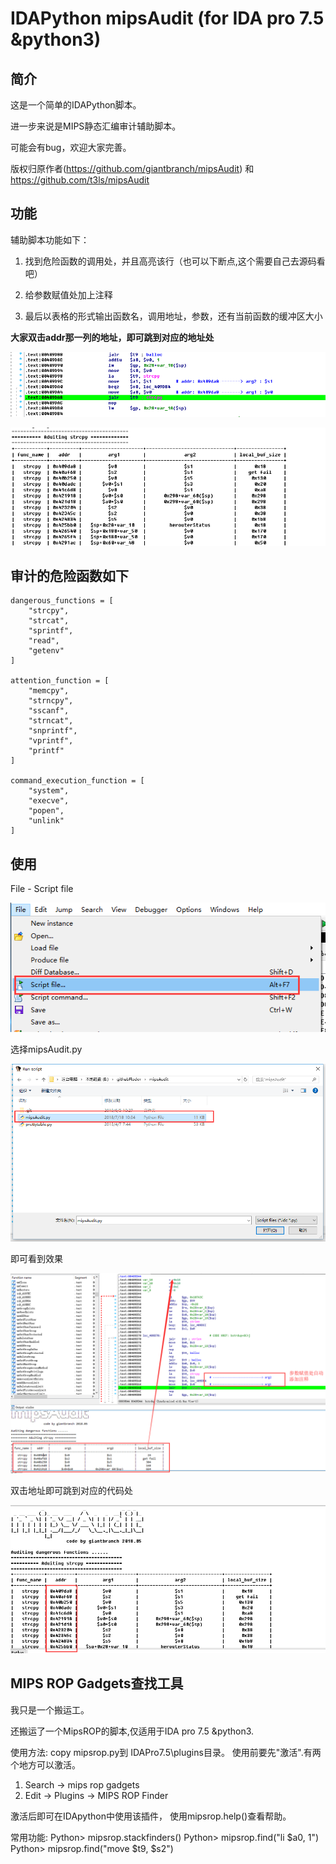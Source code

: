 # IDAPython mipsAudit (for IDA pro 7.5 &python3)

## 简介

这是一个简单的IDAPython脚本。

进一步来说是MIPS静态汇编审计辅助脚本。

可能会有bug，欢迎大家完善。

版权归原作者(https://github.com/giantbranch/mipsAudit) 和 https://github.com/t3ls/mipsAudit

## 功能

辅助脚本功能如下：

1. 找到危险函数的调用处，并且高亮该行（也可以下断点,这个需要自己去源码看吧）

2. 给参数赋值处加上注释

3. 最后以表格的形式输出函数名，调用地址，参数，还有当前函数的缓冲区大小

**大家双击addr那一列的地址，即可跳到对应的地址处**

![17cc62c98820974f8c759dc086dd5acb](17cc62c98820974f8c759dc086dd5acb.png)

![28069d48cf3f357dd83e42406e10d980](28069d48cf3f357dd83e42406e10d980.png)

## 审计的危险函数如下

```
dangerous_functions = [
    "strcpy", 
    "strcat",  
    "sprintf",
    "read", 
    "getenv"    
]

attention_function = [
    "memcpy",
    "strncpy",
    "sscanf", 
    "strncat", 
    "snprintf",
    "vprintf", 
    "printf"
]

command_execution_function = [
    "system", 
    "execve",
    "popen",
    "unlink"
]
```

## 使用

File - Script file

![1561006651468](./1561006651468.png)

选择mipsAudit.py

![1561006737134](./1561006737134.png)

即可看到效果

![mipsAudit](./mipsAudit.png)

双击地址即可跳到对应的代码处

![1561006887117](./1561006887117.png)

## MIPS ROP Gadgets查找工具
我只是一个搬运工。

还搬运了一个MipsROP的脚本,仅适用于IDA pro 7.5 &python3.

使用方法: copy mipsrop.py到 IDAPro7.5\plugins目录。
使用前要先"激活".有两个地方可以激活。
1. Search -> mips rop gadgets
2. Edit -> Plugins -> MIPS ROP Finder

激活后即可在IDApython中使用该插件，
使用mipsrop.help()查看帮助。

常用功能:
Python> mipsrop.stackfinders()
Python> mipsrop.find("li $a0, 1")
Python> mipsrop.find("move $t9, $s2")

